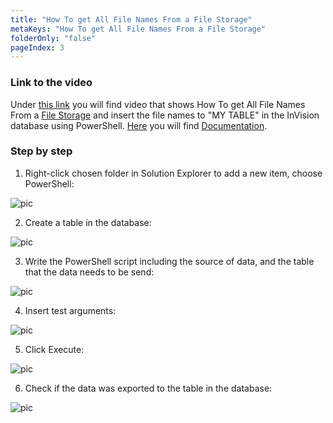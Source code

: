 ```yaml
---
title: "How To get All File Names From a File Storage"
metaKeys: "How To get All File Names From a File Storage"
folderOnly: "false"
pageIndex: 3
---
```



### Link to the video

Under [this link](https://profitbasedocs.blob.core.windows.net/videos/PowerShell%20-%20file%20name%20export.mp4) you will find video that shows How To get All File Names From a [File Storage](../../filestorage.md) and insert the file names to "MY TABLE" in the InVision database using PowerShell. [Here](../../powershell/commands.md) you will find [Documentation](../../powershell/commands.md).
<br/>


### Step by step


1. Right-click chosen folder in Solution Explorer to add a new item, choose PowerShell:

![pic](https://profitbasedocs.blob.core.windows.net/images/powershelHTgtn1.png)

2. Create a table in the database:

![pic](https://profitbasedocs.blob.core.windows.net/images/powershelHTgtn2.png)

3. Write the PowerShell script including the source of data, and the table that the data needs to be send:

![pic](https://profitbasedocs.blob.core.windows.net/images/powershelHTgtn3.png)

4. Insert test arguments:

![pic](https://profitbasedocs.blob.core.windows.net/images/powershelHTgtn4.png)

5. Click Execute:

![pic](https://profitbasedocs.blob.core.windows.net/images/powershelHTgtn5.png)

6. Check if the data was exported to the table in the database:

![pic](https://profitbasedocs.blob.core.windows.net/images/powershelHTgtn6.png)

<br/>